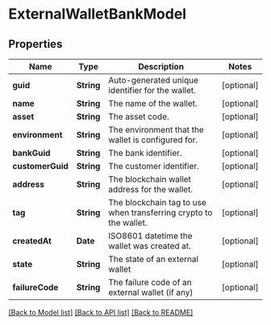 # ExternalWalletBankModel

## Properties
Name | Type | Description | Notes
------------ | ------------- | ------------- | -------------
**guid** | **String** | Auto-generated unique identifier for the wallet. | [optional] 
**name** | **String** | The name of the wallet. | [optional] 
**asset** | **String** | The asset code. | [optional] 
**environment** | **String** | The environment that the wallet is configured for. | [optional] 
**bankGuid** | **String** | The bank identifier. | [optional] 
**customerGuid** | **String** | The customer identifier. | [optional] 
**address** | **String** | The blockchain wallet address for the wallet. | [optional] 
**tag** | **String** | The blockchain tag to use when transferring crypto to the wallet. | [optional] 
**createdAt** | **Date** | ISO8601 datetime the wallet was created at. | [optional] 
**state** | **String** | The state of an external wallet | [optional] 
**failureCode** | **String** | The failure code of an external wallet (if any) | [optional] 

[[Back to Model list]](../README.md#documentation-for-models) [[Back to API list]](../README.md#documentation-for-api-endpoints) [[Back to README]](../README.md)


